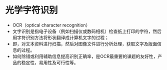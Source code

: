# 光学字符识别
* OCR（optical character recognition）
* 文字识别是指电子设备（例如扫描仪或数码相机）检查纸上打印的字符，然后用字符识别方法将形状翻译成计算机文字的过程；
* 即，对文本资料进行扫描，然后对图像文件进行分析处理，获取文字及版面信息的过程。
* 如何除错或利用辅助信息提高识别正确率，是OCR最重要的课题的友好性，产品的稳定性，易用性及可行性等。
